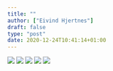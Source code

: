 ```yaml
---
title: ""
author: ["Eivind Hjertnes"]
draft: false
type: "post"
date: 2020-12-24T10:41:14+01:00
---
```


![](/ox-hugo/2412-1.jpeg)
![](/ox-hugo/2412-2.jpeg)
![](/ox-hugo/2412-3.jpeg)
![](/ox-hugo/2412-4.jpeg)
![](/ox-hugo/2412-5.jpeg)
